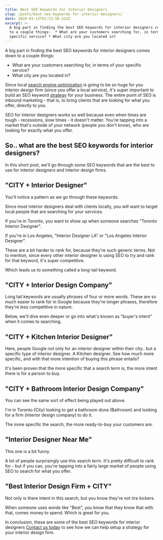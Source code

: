 ```yaml
---
title: Best SEO Keywords For Interior Designers
slug: /posts/best-seo-keywords-for-interior-designers/
date: 2020-03-13T01:53:50.522Z
excerpt: >-
  A big part in finding the best SEO keywords for interior designers comes down
  to a couple things:  * What are your customers searching for, in terms of your
  specific service? * What city are you located in?
---
```

A big part in finding the best SEO keywords for interior designers comes down to a couple things:

* What are your customers searching for, in terms of your specific service?
* What city are you located in?

Since local [search engine optimization](https://infused.agency/blog/top-5-reasons-why-seo-is-important-for-business/) is going to be so huge for you interior design firm (since you offer a local service), it's super important to build an SEO keyword [strategy](https://infused.agency/) for your business. The entire point of SEO is inbound marketing - that is, to bring clients that are looking for what you offer, directly to you.

SEO for interior designers works so well because even when times are tough - recessions, slow times - it doesn't matter. You're tapping into a market that's outside of your network (people you don't know), who are looking for exactly what you offer.

## So.. what are the best SEO keywords for interior designers?

In this short post, we'll go through some SEO keywords that are the best to use for interior designers and interior design firms.

## "CITY + Interior Designer"

You'll notice a pattern as we go through these keywords.

Since most interior designers deal with clients locally, you will want to target local people that are searching for your services.

If you're in Toronto, you want to show up when someone searches "Toronto Interior Designer".

If you're in Los Angeles, "Interior Designer LA" or "Los Angeles Interior Designer".

These are a bit harder to rank for, because they're such generic terms. Not to mention, since every other interior designer is using SEO to try and rank for that keyword, it's super competitive.

Which leads us to something called a long-tail keyword.

## "CITY + Interior Design Company"

Long tail keywords are usually phrases of four or more words. These are so much easier to rank for in Google because they're longer phrases, therefore they're less competitive in nature.

Below, we'll dive even deeper or go into what's known as "buyer's intent" when it comes to searching.

## "CITY + Kitchen Interior Designer"

Here, people Google not only for an interior designer within their city.. but a specific type of interior designer. A Kitchen designer. See how much more specific, and with that more intention of buying this phrase entails?

It's been proven that the more specific that a search term is, the more intent there is for a person to buy.

## "CITY + Bathroom Interior Design Company"

You can see the same sort of effect being played out above.

I'm in Toronto (City) looking to get a bathroom done (Bathroom) and looking for a firm (interior design company) to do it.

The more specific the search, the more ready-to-buy your customers are.

## "Interior Designer Near Me"

This one is a bit funny.

A lot of people surprisingly use this search term. It's pretty difficult to rank for - but if you can, you're tapping into a fairly large market of people using SEO to search for what you offer.

## "Best Interior Design Firm + CITY"

Not only is there intent in this search, but you know they're not tire kickers.

When someone uses words like "Best", you know that they know that with that, comes money to spend. Which is great for you.

In conclusion, these are some of the best SEO keywords for interior designers [Contact us today](https://infused.agency/) to see how we can help setup a strategy for your interior design firm.
